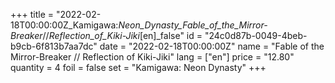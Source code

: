 +++
title = "2022-02-18T00:00:00Z_Kamigawa:_Neon_Dynasty_Fable_of_the_Mirror-Breaker_//_Reflection_of_Kiki-Jiki_[en]_false"
id = "24c0d87b-0049-4beb-b9cb-6f813b7aa7dc"
date = "2022-02-18T00:00:00Z"
name = "Fable of the Mirror-Breaker // Reflection of Kiki-Jiki"
lang = ["en"]
price = "12.80"
quantity = 4
foil = false
set = "Kamigawa: Neon Dynasty"
+++
